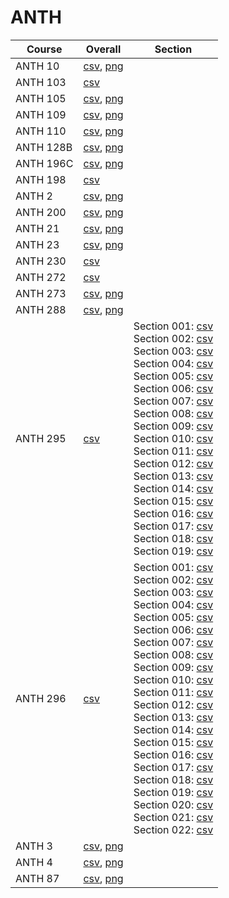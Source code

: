# ANTH

| Course | Overall | Section |
| ------ | ------- | ------- |
| ANTH 10 | [csv](https://github.com/UCSD-Historical-Enrollment-Data/2025Spring/blob/main/overall/ANTH%2010.csv), [png](https://raw.githubusercontent.com/UCSD-Historical-Enrollment-Data/2025Spring/main/plot_overall/ANTH%2010.png) |  |
| ANTH 103 | [csv](https://github.com/UCSD-Historical-Enrollment-Data/2025Spring/blob/main/overall/ANTH%20103.csv) |  |
| ANTH 105 | [csv](https://github.com/UCSD-Historical-Enrollment-Data/2025Spring/blob/main/overall/ANTH%20105.csv), [png](https://raw.githubusercontent.com/UCSD-Historical-Enrollment-Data/2025Spring/main/plot_overall/ANTH%20105.png) |  |
| ANTH 109 | [csv](https://github.com/UCSD-Historical-Enrollment-Data/2025Spring/blob/main/overall/ANTH%20109.csv), [png](https://raw.githubusercontent.com/UCSD-Historical-Enrollment-Data/2025Spring/main/plot_overall/ANTH%20109.png) |  |
| ANTH 110 | [csv](https://github.com/UCSD-Historical-Enrollment-Data/2025Spring/blob/main/overall/ANTH%20110.csv), [png](https://raw.githubusercontent.com/UCSD-Historical-Enrollment-Data/2025Spring/main/plot_overall/ANTH%20110.png) |  |
| ANTH 128B | [csv](https://github.com/UCSD-Historical-Enrollment-Data/2025Spring/blob/main/overall/ANTH%20128B.csv), [png](https://raw.githubusercontent.com/UCSD-Historical-Enrollment-Data/2025Spring/main/plot_overall/ANTH%20128B.png) |  |
| ANTH 196C | [csv](https://github.com/UCSD-Historical-Enrollment-Data/2025Spring/blob/main/overall/ANTH%20196C.csv), [png](https://raw.githubusercontent.com/UCSD-Historical-Enrollment-Data/2025Spring/main/plot_overall/ANTH%20196C.png) |  |
| ANTH 198 | [csv](https://github.com/UCSD-Historical-Enrollment-Data/2025Spring/blob/main/overall/ANTH%20198.csv) |  |
| ANTH 2 | [csv](https://github.com/UCSD-Historical-Enrollment-Data/2025Spring/blob/main/overall/ANTH%202.csv), [png](https://raw.githubusercontent.com/UCSD-Historical-Enrollment-Data/2025Spring/main/plot_overall/ANTH%202.png) |  |
| ANTH 200 | [csv](https://github.com/UCSD-Historical-Enrollment-Data/2025Spring/blob/main/overall/ANTH%20200.csv), [png](https://raw.githubusercontent.com/UCSD-Historical-Enrollment-Data/2025Spring/main/plot_overall/ANTH%20200.png) |  |
| ANTH 21 | [csv](https://github.com/UCSD-Historical-Enrollment-Data/2025Spring/blob/main/overall/ANTH%2021.csv), [png](https://raw.githubusercontent.com/UCSD-Historical-Enrollment-Data/2025Spring/main/plot_overall/ANTH%2021.png) |  |
| ANTH 23 | [csv](https://github.com/UCSD-Historical-Enrollment-Data/2025Spring/blob/main/overall/ANTH%2023.csv), [png](https://raw.githubusercontent.com/UCSD-Historical-Enrollment-Data/2025Spring/main/plot_overall/ANTH%2023.png) |  |
| ANTH 230 | [csv](https://github.com/UCSD-Historical-Enrollment-Data/2025Spring/blob/main/overall/ANTH%20230.csv) |  |
| ANTH 272 | [csv](https://github.com/UCSD-Historical-Enrollment-Data/2025Spring/blob/main/overall/ANTH%20272.csv) |  |
| ANTH 273 | [csv](https://github.com/UCSD-Historical-Enrollment-Data/2025Spring/blob/main/overall/ANTH%20273.csv), [png](https://raw.githubusercontent.com/UCSD-Historical-Enrollment-Data/2025Spring/main/plot_overall/ANTH%20273.png) |  |
| ANTH 288 | [csv](https://github.com/UCSD-Historical-Enrollment-Data/2025Spring/blob/main/overall/ANTH%20288.csv), [png](https://raw.githubusercontent.com/UCSD-Historical-Enrollment-Data/2025Spring/main/plot_overall/ANTH%20288.png) |  |
| ANTH 295 | [csv](https://github.com/UCSD-Historical-Enrollment-Data/2025Spring/blob/main/overall/ANTH%20295.csv) | Section 001: [csv](https://github.com/UCSD-Historical-Enrollment-Data/2025Spring/blob/main/section/ANTH%20295_001.csv)<br>Section 002: [csv](https://github.com/UCSD-Historical-Enrollment-Data/2025Spring/blob/main/section/ANTH%20295_002.csv)<br>Section 003: [csv](https://github.com/UCSD-Historical-Enrollment-Data/2025Spring/blob/main/section/ANTH%20295_003.csv)<br>Section 004: [csv](https://github.com/UCSD-Historical-Enrollment-Data/2025Spring/blob/main/section/ANTH%20295_004.csv)<br>Section 005: [csv](https://github.com/UCSD-Historical-Enrollment-Data/2025Spring/blob/main/section/ANTH%20295_005.csv)<br>Section 006: [csv](https://github.com/UCSD-Historical-Enrollment-Data/2025Spring/blob/main/section/ANTH%20295_006.csv)<br>Section 007: [csv](https://github.com/UCSD-Historical-Enrollment-Data/2025Spring/blob/main/section/ANTH%20295_007.csv)<br>Section 008: [csv](https://github.com/UCSD-Historical-Enrollment-Data/2025Spring/blob/main/section/ANTH%20295_008.csv)<br>Section 009: [csv](https://github.com/UCSD-Historical-Enrollment-Data/2025Spring/blob/main/section/ANTH%20295_009.csv)<br>Section 010: [csv](https://github.com/UCSD-Historical-Enrollment-Data/2025Spring/blob/main/section/ANTH%20295_010.csv)<br>Section 011: [csv](https://github.com/UCSD-Historical-Enrollment-Data/2025Spring/blob/main/section/ANTH%20295_011.csv)<br>Section 012: [csv](https://github.com/UCSD-Historical-Enrollment-Data/2025Spring/blob/main/section/ANTH%20295_012.csv)<br>Section 013: [csv](https://github.com/UCSD-Historical-Enrollment-Data/2025Spring/blob/main/section/ANTH%20295_013.csv)<br>Section 014: [csv](https://github.com/UCSD-Historical-Enrollment-Data/2025Spring/blob/main/section/ANTH%20295_014.csv)<br>Section 015: [csv](https://github.com/UCSD-Historical-Enrollment-Data/2025Spring/blob/main/section/ANTH%20295_015.csv)<br>Section 016: [csv](https://github.com/UCSD-Historical-Enrollment-Data/2025Spring/blob/main/section/ANTH%20295_016.csv)<br>Section 017: [csv](https://github.com/UCSD-Historical-Enrollment-Data/2025Spring/blob/main/section/ANTH%20295_017.csv)<br>Section 018: [csv](https://github.com/UCSD-Historical-Enrollment-Data/2025Spring/blob/main/section/ANTH%20295_018.csv)<br>Section 019: [csv](https://github.com/UCSD-Historical-Enrollment-Data/2025Spring/blob/main/section/ANTH%20295_019.csv) |
| ANTH 296 | [csv](https://github.com/UCSD-Historical-Enrollment-Data/2025Spring/blob/main/overall/ANTH%20296.csv) | Section 001: [csv](https://github.com/UCSD-Historical-Enrollment-Data/2025Spring/blob/main/section/ANTH%20296_001.csv)<br>Section 002: [csv](https://github.com/UCSD-Historical-Enrollment-Data/2025Spring/blob/main/section/ANTH%20296_002.csv)<br>Section 003: [csv](https://github.com/UCSD-Historical-Enrollment-Data/2025Spring/blob/main/section/ANTH%20296_003.csv)<br>Section 004: [csv](https://github.com/UCSD-Historical-Enrollment-Data/2025Spring/blob/main/section/ANTH%20296_004.csv)<br>Section 005: [csv](https://github.com/UCSD-Historical-Enrollment-Data/2025Spring/blob/main/section/ANTH%20296_005.csv)<br>Section 006: [csv](https://github.com/UCSD-Historical-Enrollment-Data/2025Spring/blob/main/section/ANTH%20296_006.csv)<br>Section 007: [csv](https://github.com/UCSD-Historical-Enrollment-Data/2025Spring/blob/main/section/ANTH%20296_007.csv)<br>Section 008: [csv](https://github.com/UCSD-Historical-Enrollment-Data/2025Spring/blob/main/section/ANTH%20296_008.csv)<br>Section 009: [csv](https://github.com/UCSD-Historical-Enrollment-Data/2025Spring/blob/main/section/ANTH%20296_009.csv)<br>Section 010: [csv](https://github.com/UCSD-Historical-Enrollment-Data/2025Spring/blob/main/section/ANTH%20296_010.csv)<br>Section 011: [csv](https://github.com/UCSD-Historical-Enrollment-Data/2025Spring/blob/main/section/ANTH%20296_011.csv)<br>Section 012: [csv](https://github.com/UCSD-Historical-Enrollment-Data/2025Spring/blob/main/section/ANTH%20296_012.csv)<br>Section 013: [csv](https://github.com/UCSD-Historical-Enrollment-Data/2025Spring/blob/main/section/ANTH%20296_013.csv)<br>Section 014: [csv](https://github.com/UCSD-Historical-Enrollment-Data/2025Spring/blob/main/section/ANTH%20296_014.csv)<br>Section 015: [csv](https://github.com/UCSD-Historical-Enrollment-Data/2025Spring/blob/main/section/ANTH%20296_015.csv)<br>Section 016: [csv](https://github.com/UCSD-Historical-Enrollment-Data/2025Spring/blob/main/section/ANTH%20296_016.csv)<br>Section 017: [csv](https://github.com/UCSD-Historical-Enrollment-Data/2025Spring/blob/main/section/ANTH%20296_017.csv)<br>Section 018: [csv](https://github.com/UCSD-Historical-Enrollment-Data/2025Spring/blob/main/section/ANTH%20296_018.csv)<br>Section 019: [csv](https://github.com/UCSD-Historical-Enrollment-Data/2025Spring/blob/main/section/ANTH%20296_019.csv)<br>Section 020: [csv](https://github.com/UCSD-Historical-Enrollment-Data/2025Spring/blob/main/section/ANTH%20296_020.csv)<br>Section 021: [csv](https://github.com/UCSD-Historical-Enrollment-Data/2025Spring/blob/main/section/ANTH%20296_021.csv)<br>Section 022: [csv](https://github.com/UCSD-Historical-Enrollment-Data/2025Spring/blob/main/section/ANTH%20296_022.csv) |
| ANTH 3 | [csv](https://github.com/UCSD-Historical-Enrollment-Data/2025Spring/blob/main/overall/ANTH%203.csv), [png](https://raw.githubusercontent.com/UCSD-Historical-Enrollment-Data/2025Spring/main/plot_overall/ANTH%203.png) |  |
| ANTH 4 | [csv](https://github.com/UCSD-Historical-Enrollment-Data/2025Spring/blob/main/overall/ANTH%204.csv), [png](https://raw.githubusercontent.com/UCSD-Historical-Enrollment-Data/2025Spring/main/plot_overall/ANTH%204.png) |  |
| ANTH 87 | [csv](https://github.com/UCSD-Historical-Enrollment-Data/2025Spring/blob/main/overall/ANTH%2087.csv), [png](https://raw.githubusercontent.com/UCSD-Historical-Enrollment-Data/2025Spring/main/plot_overall/ANTH%2087.png) |  |
